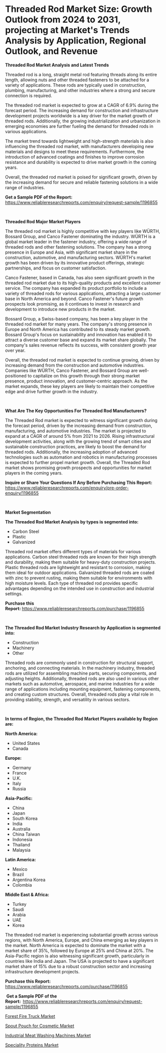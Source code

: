 <p><h1>Threaded Rod Market Size: Growth Outlook from 2024 to 2031, projecting at Market's Trends Analysis by Application, Regional Outlook, and Revenue</h1></p><p><strong>Threaded Rod Market Analysis and Latest Trends</strong></p>
<p><p>Threaded rod is a long, straight metal rod featuring threads along its entire length, allowing nuts and other threaded fasteners to be attached for a variety of applications. These rods are typically used in construction, plumbing, manufacturing, and other industries where a strong and secure connection is required.</p><p>The threaded rod market is expected to grow at a CAGR of 6.9% during the forecast period. The increasing demand for construction and infrastructure development projects worldwide is a key driver for the market growth of threaded rods. Additionally, the growing industrialization and urbanization in emerging economies are further fueling the demand for threaded rods in various applications.</p><p>The market trend towards lightweight and high-strength materials is also influencing the threaded rod market, with manufacturers developing new materials and designs to meet these requirements. Furthermore, the introduction of advanced coatings and finishes to improve corrosion resistance and durability is expected to drive market growth in the coming years.</p><p>Overall, the threaded rod market is poised for significant growth, driven by the increasing demand for secure and reliable fastening solutions in a wide range of industries.</p></p>
<p><strong>Get a Sample PDF of the Report:&nbsp;</strong> <a href="https://www.reliableresearchreports.com/enquiry/request-sample/1196855">https://www.reliableresearchreports.com/enquiry/request-sample/1196855</a></p>
<p>&nbsp;</p>
<p><strong>Threaded Rod Major Market Players</strong></p>
<p><p>The threaded rod market is highly competitive with key players like WÜRTH, Bossard Group, and Canco Fastener dominating the industry. WÜRTH is a global market leader in the fastener industry, offering a wide range of threaded rods and other fastening solutions. The company has a strong presence in Europe and Asia, with significant market share in the construction, automotive, and manufacturing sectors. WÜRTH's market growth has been driven by its innovative product offerings, strategic partnerships, and focus on customer satisfaction.</p><p>Canco Fastener, based in Canada, has also seen significant growth in the threaded rod market due to its high-quality products and excellent customer service. The company has expanded its product portfolio to include a variety of threaded rods for various applications, attracting a large customer base in North America and beyond. Canco Fastener's future growth prospects look promising, as it continues to invest in research and development to introduce new products in the market.</p><p>Bossard Group, a Swiss-based company, has been a key player in the threaded rod market for many years. The company's strong presence in Europe and North America has contributed to its steady market growth. Bossard Group's focus on sustainability and innovation has enabled it to attract a diverse customer base and expand its market share globally. The company's sales revenue reflects its success, with consistent growth year over year.</p><p>Overall, the threaded rod market is expected to continue growing, driven by increasing demand from the construction and automotive industries. Companies like WÜRTH, Canco Fastener, and Bossard Group are well-positioned to capitalize on this growth through their strong market presence, product innovation, and customer-centric approach. As the market expands, these key players are likely to maintain their competitive edge and drive further growth in the industry.</p></p>
<p>&nbsp;</p>
<p><strong>What Are The Key Opportunities For Threaded Rod Manufacturers?</strong></p>
<p><p>The Threaded Rod market is expected to witness significant growth during the forecast period, driven by the increasing demand from construction, manufacturing, and automotive industries. The market is projected to expand at a CAGR of around 5% from 2021 to 2026. Rising infrastructural development activities, along with the growing trend of smart cities and sustainable construction practices, are likely to boost the demand for threaded rods. Additionally, the increasing adoption of advanced technologies such as automation and robotics in manufacturing processes is expected to further propel market growth. Overall, the Threaded Rod market shows promising growth prospects and opportunities for market players in the coming years.</p></p>
<p><strong>Inquire or Share Your Questions If Any Before Purchasing This Report:</strong> <a href="https://www.reliableresearchreports.com/enquiry/pre-order-enquiry/1196855">https://www.reliableresearchreports.com/enquiry/pre-order-enquiry/1196855</a></p>
<p>&nbsp;</p>
<p><strong>Market Segmentation</strong></p>
<p><strong>The Threaded Rod Market Analysis by types is segmented into:</strong></p>
<p><ul><li>Carbon Steel</li><li>Plastic</li><li>Galvanized</li></ul></p>
<p><p>Threaded rod market offers different types of materials for various applications. Carbon steel threaded rods are known for their high strength and durability, making them suitable for heavy-duty construction projects. Plastic threaded rods are lightweight and resistant to corrosion, making them ideal for outdoor applications. Galvanized threaded rods are coated with zinc to prevent rusting, making them suitable for environments with high moisture levels. Each type of threaded rod provides specific advantages depending on the intended use in construction and industrial settings.</p></p>
<p><strong>Purchase this Report:&nbsp;</strong><a href="https://www.reliableresearchreports.com/purchase/1196855">https://www.reliableresearchreports.com/purchase/1196855</a></p>
<p>&nbsp;</p>
<p><strong>The Threaded Rod Market Industry Research by Application is segmented into:</strong></p>
<p><ul><li>Construction</li><li>Machinery</li><li>Other</li></ul></p>
<p><p>Threaded rods are commonly used in construction for structural support, anchoring, and connecting materials. In the machinery industry, threaded rods are utilized for assembling machine parts, securing components, and adjusting heights. Additionally, threaded rods are also used in various other markets such as automotive, aerospace, and marine industries for a wide range of applications including mounting equipment, fastening components, and creating custom structures. Overall, threaded rods play a vital role in providing stability, strength, and versatility in various sectors.</p></p>
<p>&nbsp;</p>
<p><strong>In terms of Region, the Threaded Rod Market Players available by Region are:</strong></p>
<p>
    <p> <strong> North America: </strong>
        <ul>
            <li>United States</li>
            <li>Canada</li>
        </ul>
        </p> 
    <p> <strong> Europe: </strong>
        <ul>
            <li>Germany</li>
            <li>France</li>
            <li>U.K.</li>
            <li>Italy</li>
            <li>Russia</li>
        </ul>
        </p> 
    <p> <strong> Asia-Pacific: </strong>
        <ul>
            <li>China</li>
            <li>Japan</li>
            <li>South Korea</li>
            <li>India</li>
            <li>Australia</li>
            <li>China Taiwan</li>
            <li>Indonesia</li>
            <li>Thailand</li>
            <li>Malaysia</li>
        </ul>
        </p> 
    <p> <strong> Latin America: </strong>
        <ul>
            <li>Mexico</li>
            <li>Brazil</li>
            <li>Argentina Korea</li>
            <li>Colombia</li>
        </ul>
        </p> 
    <p> <strong> Middle East & Africa: </strong>
        <ul>
            <li>Turkey</li>
            <li>Saudi</li>
            <li>Arabia</li>
            <li>UAE</li>
            <li>Korea</li>
        </ul>
    </p>
    </p>
<p><p>The threaded rod market is experiencing substantial growth across various regions, with North America, Europe, and China emerging as key players in the market. North America is expected to dominate the market with a market share of 35%, followed by Europe at 25% and China at 20%. The Asia-Pacific region is also witnessing significant growth, particularly in countries like India and Japan. The USA is projected to have a significant market share of 15% due to a robust construction sector and increasing infrastructure development projects.</p></p>
<p><strong>Purchase this Report: </strong><a href="https://www.reliableresearchreports.com/purchase/1196855">https://www.reliableresearchreports.com/purchase/1196855</a></p>
<p>&nbsp;<strong>Get a Sample PDF of the Report:&nbsp;&nbsp;</strong><a href="https://www.reliableresearchreports.com/enquiry/request-sample/1196855">https://www.reliableresearchreports.com/enquiry/request-sample/1196855</a></p>
<p><strong></strong></p>
<p><p><a href="https://view.publitas.com/reportprime-1/forest-fire-truck-market-size-share-trends-analysis-report-by-material-by-type-by-end-user-by-region-and-segment-forecasts-2024-2031/">Forest Fire Truck Market</a></p><p><a href="https://view.publitas.com/reportprime-1/spout-pouch-for-cosmetic-market-offers-provide-insightful-data-for-the-time-period-from-2024-to-2031-and-also-provide-analysis-based-on-application-type-and-region/">Spout Pouch for Cosmetic Market</a></p><p><a href="https://view.publitas.com/reportprime-1/industrial-meat-washing-machines-market-size-share-trends-analysis-report-by-material-by-type-by-end-user-by-region-and-segment-forecasts-2024-2031/">Industrial Meat Washing Machines Market</a></p><p><a href="https://military-diascia-e68.notion.site/Speciality-Proteins-Market-Size-Share-Trends-Analysis-Report-By-Material-By-Type-By-End-user-B-06b806ed109f4db8985c9d8e71df21af">Speciality Proteins Market</a></p></p>